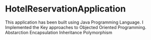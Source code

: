# HotelReservationApplication
This application has been built using Java Programming Language. I Implemented the Key approaches to Objected Oriented Programming. 
Abstarction
Encapsulation
Inheritance
Polymorphism
